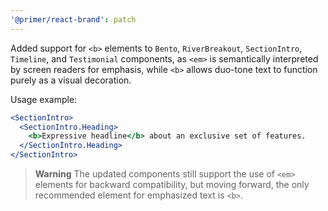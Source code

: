 ```yaml
---
'@primer/react-brand': patch
---
```


Added support for `<b>` elements to `Bento`, `RiverBreakout`, `SectionIntro`, `Timeline`, and `Testimonial` components, as `<em>` is semantically interpreted by screen readers for emphasis, while `<b>` allows duo-tone text to function purely as a visual decoration.

Usage example:

```jsx
<SectionIntro>
  <SectionIntro.Heading>
    <b>Expressive headline</b> about an exclusive set of features.
  </SectionIntro.Heading>
</SectionIntro>
```

> **Warning**
> The updated components still support the use of `<em>` elements for backward compatibility, but moving forward, the only recommended element for emphasized text is `<b>`.
